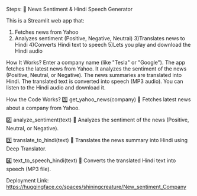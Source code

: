 Steps:
📢 News Sentiment & Hindi Speech Generator



This is a Streamlit web app that:
1) Fetches news from Yahoo
2) Analyzes sentiment (Positive, Negative, Neutral)
3)Translates news to Hindi
4)Converts Hindi text to speech
5)Lets you play and download the Hindi audio






How It Works?
Enter a company name (like "Tesla" or "Google").
The app fetches the latest news from Yahoo.
It analyzes the sentiment of the news (Positive, Neutral, or Negative).
The news summaries are translated into Hindi.
The translated text is converted into speech (MP3 audio).
You can listen to the Hindi audio and download it.



How the Code Works?
1️⃣ get_yahoo_news(company)
🔹 Fetches latest news about a company from Yahoo.

2️⃣ analyze_sentiment(text)
🔹 Analyzes the sentiment of the news (Positive, Neutral, or Negative).

3️⃣ translate_to_hindi(text)
🔹 Translates the news summary into Hindi using Deep Translator.

4️⃣ text_to_speech_hindi(text)
🔹 Converts the translated Hindi text into speech (MP3 file).


Deployment Link: https://huggingface.co/spaces/shiningcreature/New_sentiment_Company
